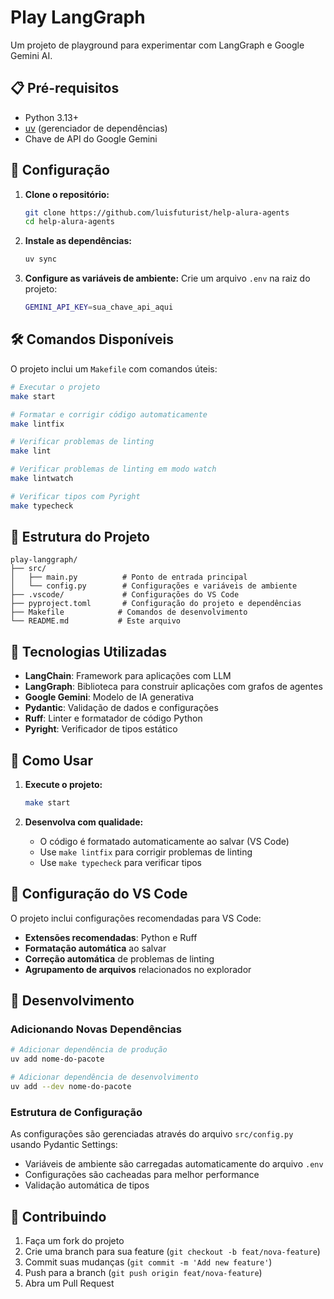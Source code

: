 # Play LangGraph

Um projeto de playground para experimentar com LangGraph e Google Gemini AI.

## 📋 Pré-requisitos

- Python 3.13+
- [uv](https://docs.astral.sh/uv/) (gerenciador de dependências)
- Chave de API do Google Gemini

## 🚀 Configuração

1. **Clone o repositório:**
   ```bash
   git clone https://github.com/luisfuturist/help-alura-agents
   cd help-alura-agents
   ```

2. **Instale as dependências:**
   ```bash
   uv sync
   ```

3. **Configure as variáveis de ambiente:**
   Crie um arquivo `.env` na raiz do projeto:
   ```bash
   GEMINI_API_KEY=sua_chave_api_aqui
   ```

## 🛠️ Comandos Disponíveis

O projeto inclui um `Makefile` com comandos úteis:

```bash
# Executar o projeto
make start

# Formatar e corrigir código automaticamente
make lintfix

# Verificar problemas de linting
make lint

# Verificar problemas de linting em modo watch
make lintwatch

# Verificar tipos com Pyright
make typecheck
```

## 📁 Estrutura do Projeto

```
play-langgraph/
├── src/
│   ├── main.py          # Ponto de entrada principal
│   └── config.py        # Configurações e variáveis de ambiente
├── .vscode/             # Configurações do VS Code
├── pyproject.toml       # Configuração do projeto e dependências
├── Makefile            # Comandos de desenvolvimento
└── README.md           # Este arquivo
```

## 🔧 Tecnologias Utilizadas

- **LangChain**: Framework para aplicações com LLM
- **LangGraph**: Biblioteca para construir aplicações com grafos de agentes
- **Google Gemini**: Modelo de IA generativa
- **Pydantic**: Validação de dados e configurações
- **Ruff**: Linter e formatador de código Python
- **Pyright**: Verificador de tipos estático

## 🎯 Como Usar

1. **Execute o projeto:**
   ```bash
   make start
   ```

2. **Desenvolva com qualidade:**
   - O código é formatado automaticamente ao salvar (VS Code)
   - Use `make lintfix` para corrigir problemas de linting
   - Use `make typecheck` para verificar tipos

## 🔑 Configuração do VS Code

O projeto inclui configurações recomendadas para VS Code:

- **Extensões recomendadas**: Python e Ruff
- **Formatação automática** ao salvar
- **Correção automática** de problemas de linting
- **Agrupamento de arquivos** relacionados no explorador

## 📝 Desenvolvimento

### Adicionando Novas Dependências

```bash
# Adicionar dependência de produção
uv add nome-do-pacote

# Adicionar dependência de desenvolvimento
uv add --dev nome-do-pacote
```

### Estrutura de Configuração

As configurações são gerenciadas através do arquivo `src/config.py` usando Pydantic Settings:

- Variáveis de ambiente são carregadas automaticamente do arquivo `.env`
- Configurações são cacheadas para melhor performance
- Validação automática de tipos

## 🤝 Contribuindo

1. Faça um fork do projeto
2. Crie uma branch para sua feature (`git checkout -b feat/nova-feature`)
3. Commit suas mudanças (`git commit -m 'Add new feature'`)
4. Push para a branch (`git push origin feat/nova-feature`)
5. Abra um Pull Request
